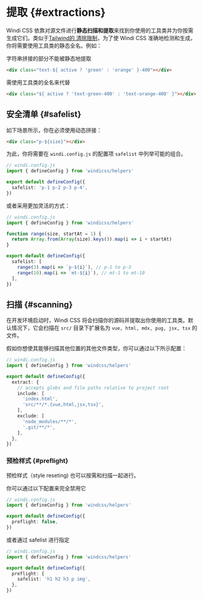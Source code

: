 # 提取 {#extractions}

Windi CSS 依靠对源文件进行**静态扫描和提取**来找到你使用的工具类并为你按需生成它们。类似于[Tailwind的 清除限制](https://tailwindcss.com/docs/optimizing-for-production#writing-purgeable-html)，为了使 Windi CSS 准确地检测和生成，你将需要使用工具类的静态全名。例如：

字符串拼接的部分不能被静态地提取

```html
<div class="text-${ active ? 'green' : 'orange' }-400"></div>
```

需使用工具类的全名来代替

```html
<div class="${ active ? 'text-green-400' : 'text-orange-400' }"></div>
```

## 安全清单 {#safelist}

如下场景所示，你在必须使用动态拼接：

```html
<div class="p-${size}"></div>
```

为此，你将需要在 `windi.config.js` 的配置项 `safelist` 中列举可能的组合。

```ts
// windi.config.js
import { defineConfig } from 'windicss/helpers'

export default defineConfig({
  safelist: 'p-1 p-2 p-3 p-4',
})
```

或者采用更加灵活的方式：

```ts
// windi.config.js
import { defineConfig } from 'windicss/helpers'

function range(size, startAt = 1) {
  return Array.from(Array(size).keys()).map(i => i + startAt)
}

export default defineConfig({
  safelist: [
    range(3).map(i => `p-${i}`), // p-1 to p-3
    range(10).map(i => `mt-${i}`), // mt-1 to mt-10
  ],
})
```

## 扫描 {#scanning}

在开发环境启动时，Windi CSS 将会扫描你的源码并提取出你使用的工具类。默认情况下，它会扫描在 `src/` 目录下扩展名为 `vue, html, mdx, pug, jsx, tsx` 的文件。

假如你想使其能够扫描其他位置的其他文件类型，你可以通过以下所示配置：

```ts
// windi.config.js
import { defineConfig } from 'windcss/helpers'

export default defineConfig({
  extract: {
    // accepts globs and file paths relative to project root
    include: [
      'index.html',
      'src/**/*.{vue,html,jsx,tsx}',
    ],
    exclude: [
      'node_modules/**/*',
      '.git/**/*',
    ],
  },
})
```

### 预检样式 {#preflight}

预检样式（style reseting) 也可以按需和扫描一起进行。

你可以通过以下配置来完全禁用它

```ts
// windi.config.js
import { defineConfig } from 'windcss/helpers'

export default defineConfig({
  preflight: false,
})
```

或者通过 safelist 进行指定

```ts
// windi.config.js
import { defineConfig } from 'windcss/helpers'

export default defineConfig({
  preflight: {
    safelist: 'h1 h2 h3 p img',
  },
})
```

